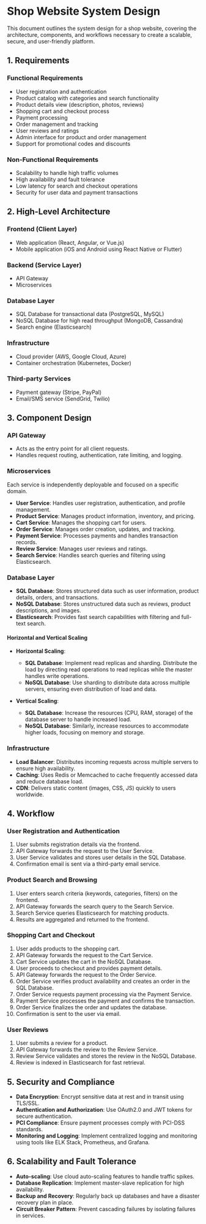 # Shop Website System Design

This document outlines the system design for a shop website, covering the architecture, components, and workflows necessary to create a scalable, secure, and user-friendly platform.

## 1. Requirements

### Functional Requirements
- User registration and authentication
- Product catalog with categories and search functionality
- Product details view (description, photos, reviews)
- Shopping cart and checkout process
- Payment processing
- Order management and tracking
- User reviews and ratings
- Admin interface for product and order management
- Support for promotional codes and discounts

### Non-Functional Requirements
- Scalability to handle high traffic volumes
- High availability and fault tolerance
- Low latency for search and checkout operations
- Security for user data and payment transactions

## 2. High-Level Architecture

### Frontend (Client Layer)
- Web application (React, Angular, or Vue.js)
- Mobile application (iOS and Android using React Native or Flutter)

### Backend (Service Layer)
- API Gateway
- Microservices

### Database Layer
- SQL Database for transactional data (PostgreSQL, MySQL)
- NoSQL Database for high read throughput (MongoDB, Cassandra)
- Search engine (Elasticsearch)

### Infrastructure
- Cloud provider (AWS, Google Cloud, Azure)
- Container orchestration (Kubernetes, Docker)

### Third-party Services
- Payment gateway (Stripe, PayPal)
- Email/SMS service (SendGrid, Twilio)

## 3. Component Design

### API Gateway
- Acts as the entry point for all client requests.
- Handles request routing, authentication, rate limiting, and logging.

### Microservices
Each service is independently deployable and focused on a specific domain.

- **User Service**: Handles user registration, authentication, and profile management.
- **Product Service**: Manages product information, inventory, and pricing.
- **Cart Service**: Manages the shopping cart for users.
- **Order Service**: Manages order creation, updates, and tracking.
- **Payment Service**: Processes payments and handles transaction records.
- **Review Service**: Manages user reviews and ratings.
- **Search Service**: Handles search queries and filtering using Elasticsearch.

### Database Layer
- **SQL Database**: Stores structured data such as user information, product details, orders, and transactions.
- **NoSQL Database**: Stores unstructured data such as reviews, product descriptions, and images.
- **Elasticsearch**: Provides fast search capabilities with filtering and full-text search.

#### Horizontal and Vertical Scaling

- **Horizontal Scaling**: 
  - **SQL Database**: Implement read replicas and sharding. Distribute the load by directing read operations to read replicas while the master handles write operations.
  - **NoSQL Database**: Use sharding to distribute data across multiple servers, ensuring even distribution of load and data.

- **Vertical Scaling**:
  - **SQL Database**: Increase the resources (CPU, RAM, storage) of the database server to handle increased load.
  - **NoSQL Database**: Similarly, increase resources to accommodate higher loads, focusing on memory and storage.

### Infrastructure
- **Load Balancer**: Distributes incoming requests across multiple servers to ensure high availability.
- **Caching**: Uses Redis or Memcached to cache frequently accessed data and reduce database load.
- **CDN**: Delivers static content (images, CSS, JS) quickly to users worldwide.

## 4. Workflow

### User Registration and Authentication
1. User submits registration details via the frontend.
2. API Gateway forwards the request to the User Service.
3. User Service validates and stores user details in the SQL Database.
4. Confirmation email is sent via a third-party email service.

### Product Search and Browsing
1. User enters search criteria (keywords, categories, filters) on the frontend.
2. API Gateway forwards the search query to the Search Service.
3. Search Service queries Elasticsearch for matching products.
4. Results are aggregated and returned to the frontend.

### Shopping Cart and Checkout
1. User adds products to the shopping cart.
2. API Gateway forwards the request to the Cart Service.
3. Cart Service updates the cart in the NoSQL Database.
4. User proceeds to checkout and provides payment details.
5. API Gateway forwards the request to the Order Service.
6. Order Service verifies product availability and creates an order in the SQL Database.
7. Order Service requests payment processing via the Payment Service.
8. Payment Service processes the payment and confirms the transaction.
9. Order Service finalizes the order and updates the database.
10. Confirmation is sent to the user via email.

### User Reviews
1. User submits a review for a product.
2. API Gateway forwards the review to the Review Service.
3. Review Service validates and stores the review in the NoSQL Database.
4. Review is indexed in Elasticsearch for fast retrieval.

## 5. Security and Compliance
- **Data Encryption**: Encrypt sensitive data at rest and in transit using TLS/SSL.
- **Authentication and Authorization**: Use OAuth2.0 and JWT tokens for secure authentication.
- **PCI Compliance**: Ensure payment processes comply with PCI-DSS standards.
- **Monitoring and Logging**: Implement centralized logging and monitoring using tools like ELK Stack, Prometheus, and Grafana.

## 6. Scalability and Fault Tolerance
- **Auto-scaling**: Use cloud auto-scaling features to handle traffic spikes.
- **Database Replication**: Implement master-slave replication for high availability.
- **Backup and Recovery**: Regularly back up databases and have a disaster recovery plan in place.
- **Circuit Breaker Pattern**: Prevent cascading failures by isolating failures in services.